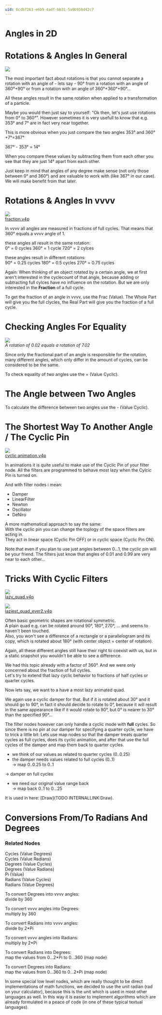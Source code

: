 ```yaml
---
uid: 6cdb7263-e6b9-4adf-bb31-5a9b958d42c7
---
```


# Angles in 2D




# Rotations & Angles In General

![](~/img/circlecopy.jpg "")  

The most important fact about rotations is that you cannot separate a rotation with an angle of - lets say - 90° from a rotation with an angle of 360°+90° or from a rotation with an angle of 360°+360°+90°...  

All these angles result in the same rotation when applied to a transformation of a particle.  

Maybe you would then just say to yourself: "Ok then, let's just use rotations from 0° to 360°". However sometimes it is very usefull to know that e.g. 353° and 7° are in fact very near together.   

This is more obvious when you just compare the two angles 353° and 360°+7°=367°  
  
  367° - 353° = 14°
  
When you compare these values by subtracting them from each other you see that they are just 14° apart from each other.  

Just keep in mind that angles of any degree make sense (not only those between 0° and 360°) and are valuable to work with (like 367° in our case). We will make benefit from that later.  






# Rotations & Angles In vvvv

![](~/img/fraction_2007.04.2015.14.54.jpg "")  
[fraction.v4p](https://vvvv.org/tiki-download_file.php?fileId=1124)  

In vvvv all angles are measured in fractions of full cycles. That means that 360° equals a vvvv angle of 1.   

these angles all result in the same rotation:  
 0° = 0 cycles
 360° = 1 cycle
 720° = 2 cylces

these angles result in different rotations:  
 90° = 0.25 cycles
 180° = 0.5 cycles
 270° = 0.75 cycles

Again: When thinking of an object rotated by a certain angle, we at first aren't interested in the cyclecount of that angle, because adding or subtracting full cylces have no influence on the rotation. But we are only interested in the **Fraction** of a full cycle.  

To get the fraction of an angle in vvvv, use the <span class="node">Frac (Value)</span>. The Whole Part will give you the full clycles, the Real Part will give you the fraction of a full cycle.  






# Checking Angles For Equality

![](~/img/test_2007.04.2015.45.47.jpg "")  
*A rotation of 0.02 equals a rotation of 7.02*  

Since only the fractional part of an angle is responsible for the rotation, many different angles, which only differ in the amount of cycles, can be considered to be the same.  

To check equality of two angles use the <span class="node">= (Value Cyclic)</span>.  




# The Angle between Two Angles


To calculate the difference between two angles use the <span class="node">- (Value Cyclic)</span>.  




# The Shortest Way To Another Angle / The Cyclic Pin

![](~/img/cyclicanimation_2007.04.2016.21.59.jpg "")  
[cyclic animation.v4p](https://vvvv.org/tiki-download_file.php?fileId=1127)  

In animations it is quite useful to make use of the Cyclic Pin of your filter node. All the filters are programmed to behave most lazy when the Cylcic Pin is turned on.  

And with filter nodes i mean:  
* Damper  
* LinearFilter  
* Newton  
* Oscillator  
* DeNiro  

A more mathematical approach to say the same:   
With the cyclic pin you can change the toplogy of the space filters are acting in.   
They act in linear space (Cyclic Pin OFF) or in cyclic space (Cyclic Pin ON).  

Note that even if you plan to use just angles between 0...1, the cyclic pin will be your friend. The filters just know that angles of 0.01 and 0.99 are very near to each other...   





# Tricks With Cyclic Filters

![](~/img/lazy_quad_2007.04.2017.47.19.jpg "")  
[lazy_quad.v4p](https://vvvv.org/tiki-download_file.php?fileId=1128)  

![](~/img/laziest_quad_ever2_2007.04.2018.10.28.jpg "")  
[laziest_quad_ever2.v4p](https://vvvv.org/tiki-download_file.php?fileId=1129)  

Often basic geometric shapes are rotational symmetric.  
A plain quad e.g. can be rotated around 90°, 180°, 270°, ... and seems to haven't been touched.  
Also, you won't see a difference of a rectangle or a parallelogram and its copy, which is rotated about 180° (with center object = center of rotation).  

Again, all these different angles still have their right to coexist with us, but in a static snapshot you wouldn't be able to see a difference.  

We had this topic already with a factor of 360°. And we were only concerned about the fraction of full cycles.  
Let's try to extend that lazy cyclic behavior to fractions of half cycles or quarter cycles.  

Now lets say, we want to a have a most lazy animated quad.   

We again use a cyclic damper for that. But if it is rotated about 30° and it should go to 90°, in fact it should decide to rotate to 0°, because it will result in the same appearance like if it would rotate to 90°, but 0° is nearer to 30° than the specified 90°...  

The filter nodes however can only handle a cyclic mode with **full** cycles. So since there is no pin at our damper for specifying a quarter cycle, we have to trick a little bit: Lets use map nodes so that the damper treats quarter cycles as full cycles, does its cyclic animation, and after that use the full cycles of the damper and map them back to quarter cycles.  

* we think of our values as related to quarter cycles (0..0.25)  
* the damper needs values related to full cycles (0..1)  
 -> map 0..0.25 to 0..1

 -> damper on full cycles

* we need our original value range back  
 -> map back 0..1 to 0...25

It is used in here: [Draw](TODO INTERNALLINK:Draw).  




# Conversions From/To Radians And Degrees


### Related Nodes
<span class="node">Cycles (Value Degrees)</span>  
<span class="node">Cycles (Value Radians)</span>  
<span class="node">Degrees (Value Cycles)</span>  
<span class="node">Degrees (Value Radians)</span>  
<span class="node">Pi (Value)</span>  
<span class="node">Radians (Value Cycles)</span>  
<span class="node">Radians (Value Degrees)</span>  

To convert Degrees into vvvv angles:  
  divide by 360

To convert vvvv angles into Degrees:  
  multiply by 360


To convert Radians into vvvv angles:  
  divide by 2*Pi

To convert vvvv angles into Radians:  
  multiply by 2*Pi


To convert Radians into Degrees:  
  map the values from 0...2*Pi to 0...360 (map node)

To convert Degrees into Radians:  
  map the values from 0...360 to 0...2*Pi (map node)

In some special low level nodes, which are really thought to be direct implementations of math functions, we decided to use the unit radian (rad on your calculator), because this is the unit which is used in most other languages as well. In this way it is easier to implement algorithms which are already formulated in a peace of code (in one of these typical textual languages).  

 